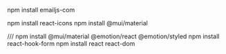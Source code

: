 npm install emailjs-com

npm install react-icons
npm install @mui/material



///
npm install @mui/material @emotion/react @emotion/styled
npm install react-hook-form
npm install react react-dom
